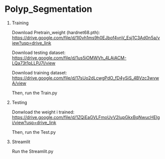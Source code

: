 # Polyp_Segmentation
1. Training
   
    Download Pretrain_weight (hardnet68.pth): https://drive.google.com/file/d/1l0vh1ms9h0EJbof4vnV_Esj1C3Ad0n5a/view?usp=drive_link
  
    Download testing dataset: https://drive.google.com/file/d/1us5iOMWVh_4LAiACM-LQa73t1pLLPJ7l/view
     
    Download training dataset: https://drive.google.com/file/d/17sUo2dLcwgPdO_fD4ySiS_4BVzc3wvwA/view
  
    Then, run the Train.py
  
2. Testing 

    Donwload the weight i trained: https://drive.google.com/file/d/1ZQiEaGVLFmoUvV2IupGkxBqNwucHElgi/view?usp=drive_link 
  
    Then, run the Test.py
  
3. Streamlit

    Run the Streamlit.py
